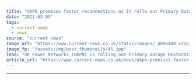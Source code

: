 ```yaml
---
title: "UKPN promises faster reconnections as it rolls out Primary Outage Restoration Tool software"
date: "2021-03-09"
tags: 
  - current news
  - news
source: "current news"
image_url: "https://www.current-news.co.uk/static/images/_400x400_crop_center-center/New-frontiers-in-self-healing-power-networks-to-boost-network-reliability-image-UKPN.jpg"
image_fp: "/assets/img/post_thumbnails/45.jpg"
lead: "​UK Power Networks (UKPN) is rolling out Primary Outage Restoration Tool (PORT) software capable of reconnecting supplies faster following an Extra High Voltage (EHV) fault."
article_url: "https://www.current-news.co.uk/news/ukpn-promises-faster-reconnections-as-it-rolls-out-primary-outage-restoration-tool-software?utm_source=rss-feeds&utm_medium=rss&utm_campaign=rss"
---
```


---
